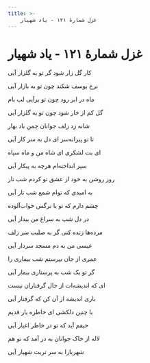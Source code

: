 ```yaml
---
title: >-
    غزل شمارهٔ ۱۲۱ - یاد شهیار
---
```

# غزل شمارهٔ ۱۲۱ - یاد شهیار

<div class="b" id="bn1"><div class="m1"><p>کار گل زار شود گر تو به گلزار آیی</p></div>
<div class="m2"><p>نرخ یوسف شکند چون تو به بازار آیی</p></div></div>
<div class="b" id="bn2"><div class="m1"><p>ماه در ابر رود چون تو برآیی لب بام</p></div>
<div class="m2"><p>گل کم از خار شود چون تو به گلزار آیی</p></div></div>
<div class="b" id="bn3"><div class="m1"><p>شانه زد زلف جوانان چمن باد بهار</p></div>
<div class="m2"><p>تا تو پیرانه‌سر ای دل به سر کار آیی</p></div></div>
<div class="b" id="bn4"><div class="m1"><p>ای بت لشکری ای شاه من و ماه سپاه</p></div>
<div class="m2"><p>سپر انداخته‌ام هرچه به پیکار آیی</p></div></div>
<div class="b" id="bn5"><div class="m1"><p>روز روشن به خود از عشق تو کردم شب تار</p></div>
<div class="m2"><p>به امیدی که توام شمع شب تار آیی</p></div></div>
<div class="b" id="bn6"><div class="m1"><p>چشم دارم که تو با نرگس خواب‌آلوده</p></div>
<div class="m2"><p>در دل شب به سراغ من بیدار آیی</p></div></div>
<div class="b" id="bn7"><div class="m1"><p>مرده‌ها زنده کنی گر به صلیب سر زلف</p></div>
<div class="m2"><p>عیسی من به دم مسجد سردار آیی</p></div></div>
<div class="b" id="bn8"><div class="m1"><p>عمری از جان بپرستم شب بیماری را</p></div>
<div class="m2"><p>گر تو یک شب به پرستاری بیمار آیی</p></div></div>
<div class="b" id="bn9"><div class="m1"><p>ای که اندیشه‌ات از حال گرفتاران نیست</p></div>
<div class="m2"><p>باری اندیشه از آن کن که گرفتار آیی</p></div></div>
<div class="b" id="bn10"><div class="m1"><p>با چنین دلکشی ای خاطره یار قدیم</p></div>
<div class="m2"><p>حیفم آید که تو در خاطر اغیار آیی</p></div></div>
<div class="b" id="bn11"><div class="m1"><p>لاله از خاک جوانان به در آمد که تو هم</p></div>
<div class="m2"><p>شهریارا به سر تربت شهیار آیی</p></div></div>
